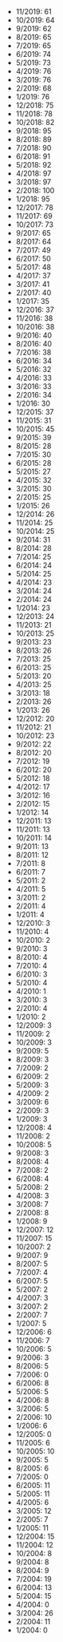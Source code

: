 *  11/2019: 61
*  10/2019: 64
*  9/2019: 62
*  8/2019: 65
*  7/2019: 65
*  6/2019: 74
*  5/2019: 73
*  4/2019: 76
*  3/2019: 76
*  2/2019: 68
*  1/2019: 76
*  12/2018: 75
*  11/2018: 78
*  10/2018: 82
*  9/2018: 95
*  8/2018: 89
*  7/2018: 90
*  6/2018: 91
*  5/2018: 92
*  4/2018: 97
*  3/2018: 97
*  2/2018: 100
*  1/2018: 95
*  12/2017: 78
*  11/2017: 69
*  10/2017: 73
*  9/2017: 65
*  8/2017: 64
*  7/2017: 49
*  6/2017: 50
*  5/2017: 48
*  4/2017: 37
*  3/2017: 41
*  2/2017: 40
*  1/2017: 35
*  12/2016: 37
*  11/2016: 38
*  10/2016: 38
*  9/2016: 40
*  8/2016: 40
*  7/2016: 38
*  6/2016: 34
*  5/2016: 32
*  4/2016: 33
*  3/2016: 33
*  2/2016: 34
*  1/2016: 30
*  12/2015: 37
*  11/2015: 31
*  10/2015: 45
*  9/2015: 39
*  8/2015: 28
*  7/2015: 30
*  6/2015: 28
*  5/2015: 27
*  4/2015: 32
*  3/2015: 30
*  2/2015: 25
*  1/2015: 26
*  12/2014: 26
*  11/2014: 25
*  10/2014: 25
*  9/2014: 31
*  8/2014: 28
*  7/2014: 25
*  6/2014: 24
*  5/2014: 25
*  4/2014: 23
*  3/2014: 24
*  2/2014: 24
*  1/2014: 23
*  12/2013: 24
*  11/2013: 21
*  10/2013: 25
*  9/2013: 23
*  8/2013: 26
*  7/2013: 25
*  6/2013: 25
*  5/2013: 20
*  4/2013: 25
*  3/2013: 18
*  2/2013: 26
*  1/2013: 26
*  12/2012: 20
*  11/2012: 21
*  10/2012: 23
*  9/2012: 22
*  8/2012: 20
*  7/2012: 19
*  6/2012: 20
*  5/2012: 18
*  4/2012: 17
*  3/2012: 16
*  2/2012: 15
*  1/2012: 14
*  12/2011: 13
*  11/2011: 13
*  10/2011: 14
*  9/2011: 13
*  8/2011: 12
*  7/2011: 8
*  6/2011: 7
*  5/2011: 2
*  4/2011: 5
*  3/2011: 2
*  2/2011: 4
*  1/2011: 4
*  12/2010: 3
*  11/2010: 4
*  10/2010: 2
*  9/2010: 3
*  8/2010: 4
*  7/2010: 4
*  6/2010: 3
*  5/2010: 4
*  4/2010: 1
*  3/2010: 3
*  2/2010: 4
*  1/2010: 2
*  12/2009: 3
*  11/2009: 2
*  10/2009: 3
*  9/2009: 5
*  8/2009: 3
*  7/2009: 2
*  6/2009: 2
*  5/2009: 3
*  4/2009: 2
*  3/2009: 6
*  2/2009: 3
*  1/2009: 3
*  12/2008: 4
*  11/2008: 2
*  10/2008: 5
*  9/2008: 3
*  8/2008: 4
*  7/2008: 2
*  6/2008: 4
*  5/2008: 2
*  4/2008: 3
*  3/2008: 7
*  2/2008: 8
*  1/2008: 9
*  12/2007: 12
*  11/2007: 15
*  10/2007: 2
*  9/2007: 9
*  8/2007: 5
*  7/2007: 4
*  6/2007: 5
*  5/2007: 2
*  4/2007: 3
*  3/2007: 2
*  2/2007: 7
*  1/2007: 5
*  12/2006: 6
*  11/2006: 7
*  10/2006: 5
*  9/2006: 3
*  8/2006: 5
*  7/2006: 0
*  6/2006: 8
*  5/2006: 5
*  4/2006: 8
*  3/2006: 5
*  2/2006: 10
*  1/2006: 6
*  12/2005: 0
*  11/2005: 6
*  10/2005: 10
*  9/2005: 5
*  8/2005: 6
*  7/2005: 0
*  6/2005: 11
*  5/2005: 11
*  4/2005: 6
*  3/2005: 12
*  2/2005: 7
*  1/2005: 11
*  12/2004: 15
*  11/2004: 12
*  10/2004: 8
*  9/2004: 8
*  8/2004: 9
*  7/2004: 19
*  6/2004: 13
*  5/2004: 15
*  4/2004: 0
*  3/2004: 26
*  2/2004: 11
*  1/2004: 0